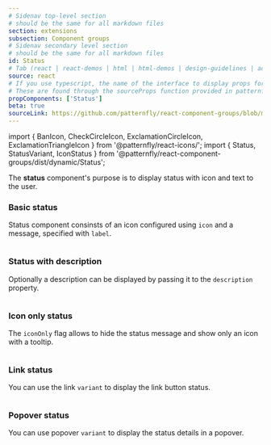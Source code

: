 ```yaml
---
# Sidenav top-level section
# should be the same for all markdown files
section: extensions
subsection: Component groups
# Sidenav secondary level section
# should be the same for all markdown files
id: Status
# Tab (react | react-demos | html | html-demos | design-guidelines | accessibility)
source: react
# If you use typescript, the name of the interface to display props for
# These are found through the sourceProps function provided in patternfly-docs.source.js
propComponents: ['Status']
beta: true
sourceLink: https://github.com/patternfly/react-component-groups/blob/main/packages/module/patternfly-docs/content/extensions/component-groups/examples/Status/Status.md
---
```

import { BanIcon, CheckCircleIcon, ExclamationCircleIcon, ExclamationTriangleIcon } from '@patternfly/react-icons/';
import { Status, StatusVariant, IconStatus } from '@patternfly/react-component-groups/dist/dynamic/Status';

The **status** component's purpose is to display status with icon and text to the user. 

### Basic status

Status component consinsts of an icon configured using `icon` and a message, specified with `label`. 

```js file="./StatusExample.tsx"

```

### Status with description

Optionally a description can be displayed by passing it to the `description` property.

```js file="./StatusDescriptionExample.tsx"

```

### Icon only status

The `iconOnly` flag allows to hide the status message and show only an icon with a tooltip.

```js file="./IconOnlyStatusExample.tsx"

```

### Link status

You can use the link `variant` to display the link button status.

```js file="./LinkStatusExample.tsx"

```

### Popover status

You can use popover `variant` to display the status details in a popover.

```js file="./PopoverStatusExample.tsx"

```
